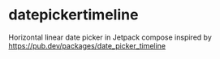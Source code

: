 # datepickertimeline
Horizontal linear date picker in Jetpack compose inspired by https://pub.dev/packages/date_picker_timeline

